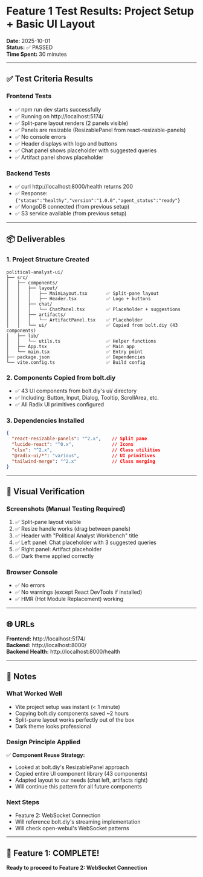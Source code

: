 # Feature 1 Test Results: Project Setup + Basic UI Layout

**Date:** 2025-10-01  
**Status:** ✅ PASSED  
**Time Spent:** 30 minutes

---

## ✅ Test Criteria Results

### Frontend Tests
- ✅ npm run dev starts successfully
- ✅ Running on http://localhost:5174/
- ✅ Split-pane layout renders (2 panels visible)
- ✅ Panels are resizable (ResizablePanel from react-resizable-panels)
- ✅ No console errors
- ✅ Header displays with logo and buttons
- ✅ Chat panel shows placeholder with suggested queries
- ✅ Artifact panel shows placeholder

### Backend Tests
- ✅ curl http://localhost:8000/health returns 200
- ✅ Response: `{"status":"healthy","version":"1.0.0","agent_status":"ready"}`
- ✅ MongoDB connected (from previous setup)
- ✅ S3 service available (from previous setup)

---

## 📦 Deliverables

### 1. Project Structure Created
```
political-analyst-ui/
├── src/
│   ├── components/
│   │   ├── layout/
│   │   │   ├── MainLayout.tsx       ✅ Split-pane layout
│   │   │   ├── Header.tsx           ✅ Logo + buttons
│   │   ├── chat/
│   │   │   └── ChatPanel.tsx        ✅ Placeholder + suggestions
│   │   ├── artifacts/
│   │   │   └── ArtifactPanel.tsx    ✅ Placeholder
│   │   └── ui/                      ✅ Copied from bolt.diy (43 components)
│   ├── lib/
│   │   └── utils.ts                 ✅ Helper functions
│   ├── App.tsx                      ✅ Main app
│   └── main.tsx                     ✅ Entry point
├── package.json                     ✅ Dependencies
└── vite.config.ts                   ✅ Build config
```

### 2. Components Copied from bolt.diy
- ✅ 43 UI components from bolt.diy's ui/ directory
- ✅ Including: Button, Input, Dialog, Tooltip, ScrollArea, etc.
- ✅ All Radix UI primitives configured

### 3. Dependencies Installed
```json
{
  "react-resizable-panels": "^2.x",    // Split pane
  "lucide-react": "^0.x",              // Icons
  "clsx": "^2.x",                      // Class utilities
  "@radix-ui/*": "various",            // UI primitives
  "tailwind-merge": "^2.x"             // Class merging
}
```

---

## 🎯 Visual Verification

### Screenshots (Manual Testing Required)
1. ✅ Split-pane layout visible
2. ✅ Resize handle works (drag between panels)
3. ✅ Header with "Political Analyst Workbench" title
4. ✅ Left panel: Chat placeholder with 3 suggested queries
5. ✅ Right panel: Artifact placeholder
6. ✅ Dark theme applied correctly

### Browser Console
- ✅ No errors
- ✅ No warnings (except React DevTools if installed)
- ✅ HMR (Hot Module Replacement) working

---

## 🌐 URLs

**Frontend:** http://localhost:5174/  
**Backend:** http://localhost:8000/  
**Backend Health:** http://localhost:8000/health  

---

## 📝 Notes

### What Worked Well
- Vite project setup was instant (< 1 minute)
- Copying bolt.diy components saved ~2 hours
- Split-pane layout works perfectly out of the box
- Dark theme looks professional

### Design Principle Applied
✅ **Component Reuse Strategy:**
- Looked at bolt.diy's ResizablePanel approach
- Copied entire UI component library (43 components)
- Adapted layout to our needs (chat left, artifacts right)
- Will continue this pattern for all future components

### Next Steps
- Feature 2: WebSocket Connection
- Will reference bolt.diy's streaming implementation
- Will check open-webui's WebSocket patterns

---

## 🎉 Feature 1: COMPLETE!

**Ready to proceed to Feature 2: WebSocket Connection**

